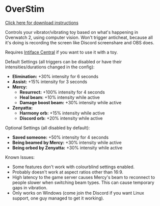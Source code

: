 # OverStim
[Click here for download instructions](https://github.com/cryo-es/OverStim/releases)

Controls your vibrator/vibrating toy based on what's happening in Overwatch 2, using computer vision. Won't trigger anticheat, because all it's doing is recording the screen like Discord screenshare and OBS does.

Requires [Intiface Central](https://intiface.com/central/)  if you want to use it with a toy.

Default Settings (all triggers can be disabled or have their intensities/durations changed in the config):
- **Elimination:** +30% intensity for 6 seconds
- **Assist:** +15% intensity for 3 seconds
- **Mercy:**
  - **Resurrect:** +100% intensity for 4 seconds
  - **Heal beam:** +10% intensity while active
  - **Damage boost beam:** +30% intensity while active
- **Zenyatta:**
  - **Harmony orb:** +15% intensity while active
  - **Discord orb:** +20% intensity while active

Optional Settings (all disabled by default):
- **Saved someone:** +50% intensity for 4 seconds
- **Being beamed by Mercy:** +30% intensity while active
- **Being orbed by Zenyatta:** +30% intensity while active

Known Issues:
- Some features don't work with colourblind settings enabled.
- Probably doesn't work at aspect ratios other than 16:9.
- High latency to the game server causes Mercy's beam to reconnect to people slower when switching beam types. This can cause temporary gaps in vibration.
- Only works on Windows (come join the Discord if you want Linux support, one guy managed to get it working).
